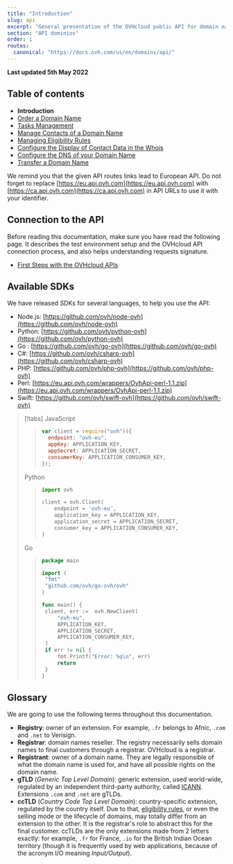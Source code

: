 ```yaml
---
title: "Introduction"
slug: api
excerpt: "General presentation of the OVHcloud public API for domain names"
section: "API dominios"
order: 1
routes:
  canonical: "https://docs.ovh.com/us/en/domains/api/"
---
```


**Last updated 5th May 2022**

<!-- Begin TOC -->

## Table of contents

- **Introduction**
- [Order a Domain Name](../api-order)
- [Tasks Management](../api-tasks)
- [Manage Contacts of a Domain Name](../api-contact)
- [Managing Eligibility Rules](../api-rules)
- [Configure the Display of Contact Data in the Whois](../api-whois)
- [Configure the DNS of your Domain Name](../api-dns)
- [Transfer a Domain Name](../api-transfer)
<!-- End TOC -->

<!-- Reminder to put at the beginning of each CA/US/AU/ASIA/SG page (API CA) -->

We remind you that the given API routes links lead to European API.
Do not forget to replace [https://eu.api.ovh.com](https://eu.api.ovh.com) with [https://ca.api.ovh.com](https://ca.api.ovh.com) in API URLs to use it with your identifier.

## Connection to the API

Before reading this documentation, make sure you have read the following page.
It describes the test environment setup and the OVHcloud API connection process, and also helps understanding requests signature.

- [First Steps with the OVHcloud APIs](https://docs.ovh.com/us/en/api/first-steps-with-ovh-api/)

## Available SDKs

We have released SDKs for several languages, to help you use the API:

- Node.js: [https://github.com/ovh/node-ovh](https://github.com/ovh/node-ovh)
- Python: [https://github.com/ovh/python-ovh](https://github.com/ovh/python-ovh)
- Go : [https://github.com/ovh/go-ovh](https://github.com/ovh/go-ovh)
- C#: [https://github.com/ovh/csharp-ovh](https://github.com/ovh/csharp-ovh)
- PHP: [https://github.com/ovh/php-ovh](https://github.com/ovh/php-ovh)
- Perl: [https://eu.api.ovh.com/wrappers/OvhApi-perl-1.1.zip](https://eu.api.ovh.com/wrappers/OvhApi-perl-1.1.zip)
- Swift: [https://github.com/ovh/swift-ovh](https://github.com/ovh/swift-ovh)

<!-- prettier-ignore -->
> [!tabs]
> JavaScript
>> ```javascript
>> var client = require("ovh")({
>>   endpoint: "ovh-eu",
>>   appKey: APPLICATION_KEY,
>>   appSecret: APPLICATION_SECRET,
>>   consumerKey: APPLICATION_CONSUMER_KEY,
>> });
>> ```
> Python
>> ```python
>> import ovh
>>
>> client = ovh.Client(
>>     endpoint = 'ovh-eu',
>>     application_key = APPLICATION_KEY,
>>     application_secret = APPLICATION_SECRET,
>>     consumer_key = APPLICATION_CONSUMER_KEY,
>> )
>> ```
> Go
>> ```go
>> package main
>>
>> import (
>> 	"fmt"
>> 	"github.com/ovh/go-ovh/ovh"
>> )
>>
>> func main() {
>> 	client, err :=  ovh.NewClient(
>> 		"ovh-eu",
>> 		APPLICATION_KEY,
>> 		APPLICATION_SECRET,
>> 		APPLICATION_CONSUMER_KEY,
>> 	)
>> 	if err != nil {
>> 		fmt.Printf("Error: %q\n", err)
>> 		return
>> 	}
>> }
>> ```

## Glossary

We are going to use the following terms throughout this documentation.

- **Registry**: owner of an extension. For example, `.fr` belongs to Afnic, `.com` and `.net` to Verisign.
- **Registrar**: domain names reseller. The registry necessarily sells domain names to final customers through a registrar. OVHcloud is a registrar.
- **Registrant**: owner of a domain name. They are legally responsible of what the domain name is used for, and have all possible rights on the domain name.
- **gTLD** (_Generic Top Level Domain_): generic extension, used world-wide, regulated by an independent third-party authority, called [ICANN](https://www.icann.org/). Extensions `.com` and `.net` are gTLDs.
- **ccTLD** (_Country Code Top Level Domain_): country-specific extension, regulated by the country itself. Due to that, [eligibility rules](../api-rules), or even the selling mode or the lifecycle of domains, may totally differ from an extension to the other. It is the registrar's role to abstract this for the final customer. ccTLDs are the only extensions made from 2 letters exactly: for example, `.fr` for France, `.io` for the British Indian Ocean territory (though it is frequently used by web applications, because of the acronym I/O meaning _Input/Output_).
